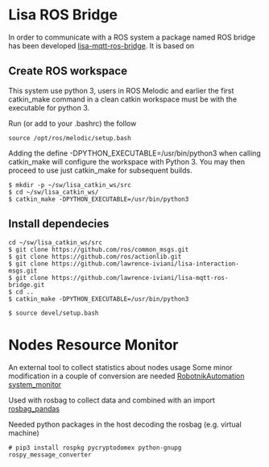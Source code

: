 
# Lisa ROS Bridge

In order to communicate with a ROS system a package named ROS bridge has been developed [lisa-mqtt-ros-bridge](https://github.com/lawrence-iviani/lisa-mqtt-ros-bridge). It is based on 

## Create ROS workspace

This system use python 3, users in ROS Melodic and earlier the first catkin_make command in a clean catkin workspace must be with the executable for python 3.

Run (or add to your .bashrc) the follow 

```batch
source /opt/ros/melodic/setup.bash
```

Adding the define -DPYTHON_EXECUTABLE=/usr/bin/python3 when calling catkin_make will configure the workspace with Python 3. You may then proceed to use just catkin_make for subsequent builds. 

```batch
$ mkdir -p ~/sw/lisa_catkin_ws/src
$ cd ~/sw/lisa_catkin_ws/
$ catkin_make -DPYTHON_EXECUTABLE=/usr/bin/python3
```

## Install dependecies

```batch
cd ~/sw/lisa_catkin_ws/src
$ git clone https://github.com/ros/common_msgs.git
$ git clone https://github.com/ros/actionlib.git
$ git clone https://github.com/lawrence-iviani/lisa-interaction-msgs.git
$ git clone https://github.com/lawrence-iviani/lisa-mqtt-ros-bridge.git
$ cd ..
$ catkin_make -DPYTHON_EXECUTABLE=/usr/bin/python3

$ source devel/setup.bash

```

# Nodes Resource Monitor

An external tool to collect statistics about nodes usage
Some minor modification in a couple of conversion are needed 
[RobotnikAutomation system_monitor](https://github.com/RobotnikAutomation/system_monitor)

Used with rosbag to collect data and combined with an import 
[rosbag_pandas](https://github.com/eurogroep/rosbag_pandas)

Needed python packages in the host decoding the rosbag (e.g. virtual machine)

```
# pip3 install rospkg pycryptodomex python-gnupg rospy_message_converter
